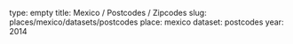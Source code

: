 type: empty
title: Mexico / Postcodes / Zipcodes
slug: places/mexico/datasets/postcodes
place: mexico
dataset: postcodes
year: 2014
